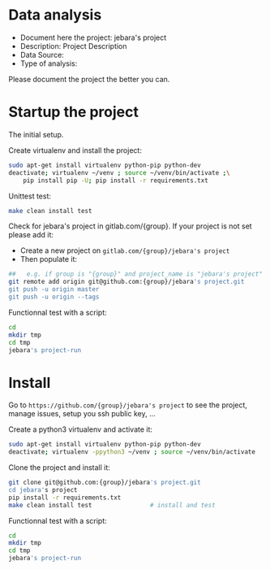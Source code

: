 # Data analysis
- Document here the project: jebara's project
- Description: Project Description
- Data Source:
- Type of analysis:

Please document the project the better you can.

# Startup the project

The initial setup.

Create virtualenv and install the project:
```bash
sudo apt-get install virtualenv python-pip python-dev
deactivate; virtualenv ~/venv ; source ~/venv/bin/activate ;\
    pip install pip -U; pip install -r requirements.txt
```

Unittest test:
```bash
make clean install test
```

Check for jebara's project in gitlab.com/{group}.
If your project is not set please add it:

- Create a new project on `gitlab.com/{group}/jebara's project`
- Then populate it:

```bash
##   e.g. if group is "{group}" and project_name is "jebara's project"
git remote add origin git@github.com:{group}/jebara's project.git
git push -u origin master
git push -u origin --tags
```

Functionnal test with a script:

```bash
cd
mkdir tmp
cd tmp
jebara's project-run
```

# Install

Go to `https://github.com/{group}/jebara's project` to see the project, manage issues,
setup you ssh public key, ...

Create a python3 virtualenv and activate it:

```bash
sudo apt-get install virtualenv python-pip python-dev
deactivate; virtualenv -ppython3 ~/venv ; source ~/venv/bin/activate
```

Clone the project and install it:

```bash
git clone git@github.com:{group}/jebara's project.git
cd jebara's project
pip install -r requirements.txt
make clean install test                # install and test
```
Functionnal test with a script:

```bash
cd
mkdir tmp
cd tmp
jebara's project-run
```
